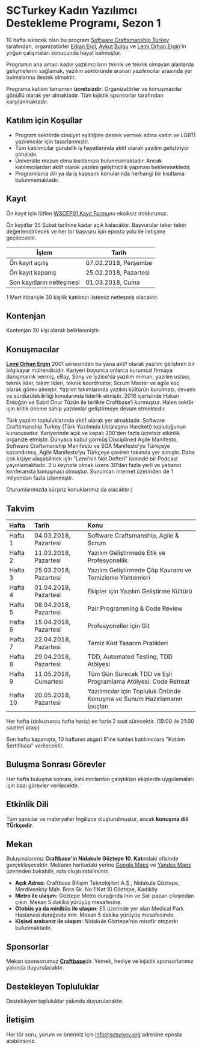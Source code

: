 # SCTurkey Kadın Yazılımcı Destekleme Programı, Sezon 1

10 hafta sürecek olan bu program [Software Craftsmanship Turkey](https://www.meetup.com/Software-Craftsmanship-Turkey/) tarafından, organizatörler [Erkan Erol](https://www.linkedin.com/in/erkanerol/), [Aykut Bulgu](https://www.linkedin.com/in/mabulgu/) ve [Lemi Orhan Ergin](https://www.linkedin.com/in/lemiorhan/)'in yoğun çalışmaları sonucunda hayat bulmuştur. 

Programın ana amacı kadın yazılımcıların teknik ve teknik olmayan alanlarda gelişmelerini sağlamak, yazılım sektöründe aranan yazılımcılar arasında yer bulmalarına destek olmaktır. 

Programa katılım tamamen **ücretsizdir**. Organizatörler ve konuşmacılar gönüllü olarak yer almaktadır. Tüm lojistik sponsorlar tarafından karşılanmaktadır. 

## Katılım için Koşullar

* Program sektörde cinsiyet eşitliğine destek vermek adına kadın ve LGBTİ yazılımcılar için tasarlanmıştır.
* Tüm katılımcılar gündelik iş hayatlarında aktif olarak yazılım geliştiriyor olmalıdır.
* Üniversite mezun olma kısıtlaması bulunmamaktadır. Ancak katılımcılardan aktif olarak yazılım geliştiricilik yapması beklenmektedir.
* Programlama dili ya da iş kapsamı konularında herhangi bir kısıtlama bulunmamaktadır.

## Kayıt

Ön kayıt için lütfen [WSCEP01 Kayıt Formu](http://google.com)nu eksiksiz doldurunuz. 

Ön kayıtlar 25 Şubat tarihine kadar açık kalacaktır. Başvurular teker teker değerlendirilecek ve her bir başvuru için eposta yolu ile iletişime geçilecektir. 

| İşlem | Tarih |
| --- | --- |
| Ön kayıt açılış | 07.02.2018, Perşembe | 
| Ön kayıt kapanış | 25.02.2018, Pazartesi | 
| Son kayıtların netleşmesi | 01.03.2018, Cuma |

1 Mart itibariyle 30 kişilik katılımcı listemiz netleşmiş olacaktır.

## Kontenjan

Kontenjan 30 kişi olarak belirlenmiştir.

## Konuşmacılar

[**Lemi Orhan Ergin**](https://www.linkedin.com/in/lemiorhan) 2001 senesinden bu yana aktif olarak yazılım geliştiren bir bilgisayar mühendisidir. Kariyeri boyunca onlarca kurumsal firmaya danışmanlık vermiş, eBay, Sony ve iyzico'da yazılım mimarı, yazılım ustası, teknik lider, takım lideri, teknik koordinator, Scrum Master ve agile koç olarak görev almıştır. Yazılım takımlarında yazılım kültürün kurulması, devamı ve sürdürülebilirliği konularında liderlik etmiştir. 2018 içerisinde Hakan Erdoğan ve Sabri Onur Tüzün ile birlikte Craftbase’i kurmuştur. Halen sektör için kritik öneme sahip yazılımlar geliştirmeye devam etmektedir.

Türk yazılım topluluklarında aktif olarak yer almaktadır. Software Craftsmanship Turkey (Türk Yazılımda Ustalaşma Hareketi) topluluğunun kurucusudur. Kariyerinde açık ve kapalı 200'den fazla ücretsiz etkinlik organize etmiştir. Dünyaca kabul görmüş Disciplined Agile Manifesto, Software Craftsmanship Manifesto ve SOA Manifesto'yu Türkçeye kazandırmış, Agile Manifesto’yu Türkçeye çeviren takımda yer almıştır. Daha çok kişiye ulaşabilmek için "Lemi’nin Not Defteri” isminde bir Podcast yayınlamaktadır. 3'ü keynote olmak üzere 30’dan fazla yerli ve yabancı konferansta konuşmacı olmuştur. Sunumları internet üzerinden de 1 milyondan fazla izlenmiştir.

Oturumlarımızda sürpriz konuklarımız da olacaktır:)

## Takvim

| Hafta | Tarih | Konu |
|:--- |:--- |:--- |
| Hafta 1  | 04.03.2018, Pazartesi | Software Craftsmanship, Agile & Scrum |
| Hafta 2  | 11.03.2018, Pazartesi | Yazılım Geliştirmede Etik ve Profesyonellik |
| Hafta 3  | 25.03.2018, Pazartesi | Yazılım Geliştirmede Çöp Kavramı ve Temizleme Yöntemleri |
| Hafta 4  | 01.04.2018, Pazartesi | Ekipler için Yazılım Geliştirme Kültürü |
| Hafta 5  | 08.04.2018, Pazartesi | Pair Programming & Code Review |
| Hafta 6  | 15.04.2018, Pazartesi | Profesyoneller için Git  |
| Hafta 7  | 22.04.2018, Pazartesi | Temiz Kod Tasarım Pratikleri |
| Hafta 8  | 29.04.2018, Pazartesi | TDD, Automated Testing, TDD Atölyesi |
| Hafta 9  | 11.05.2018, Cumartesi | Tüm Gün Sürecek TDD ve Eşli Programlama Atölyesi: Code Retreat |
| Hafta 10 | 20.05.2018, Pazartesi | Yazılımcılar için Topluluk Önünde Konuşma ve Sunum Hazırlamanın İpuçları |

Her hafta (dokuzuncu hafta hariç) en fazla 2 saat sürecektir. (19:00 ile 21:00 saatleri arası)

Son hafta kapanışta, 10 haftanın asgari 8'ine katılan katılımcılara "Katılım Sertifikası" verilecektir.

## Buluşma Sonrası Görevler 

Her hafta buluşma sonrası, katılımcılardan çalıştıkları ekiplerde uygulamaları için bazı görevler verilecektir. 

## Etkinlik Dili

Tüm yansılar ve materyaller İngilizce oluşturulmuştur, ancak **konuşma dili TÜrkçedir**.

## Mekan

Buluşmalarımız **Craftbase'in Nidakule Göztepe 10. Kat**ındaki ofisinde gerçekleşecektir. Mekanın haritadaki yerine [Google Maps](https://goo.gl/maps/cfUZaPFvw7L2) ve [Yandex Maps](https://yandex.com.tr/maps/-/CBR3iUcs0B) üzerinden bakabilir, rota oluşturabilirsiniz.

* **Açık Adres:** Craftbase Bilişim Teknolojileri A.Ş., Nidakule Göztepe, Merdivenköy Mah. Bora Sk. No:1 Kat:10 Göztepe, Kadıköy.
* **Metro ile ulaşım:** Göztepe Metro durağında inin ve Salı pazarı çıkışından çıkın. Mekan 5 dakika yürüyüş mesafesine.
* **Otobüs ya da minibüs ile ulaşım:** E5 üzerinde yer alan Medical Park Hastanesi durağında inin. Mekan 5 dakika yürüyüş mesafesinde. 
* **Kişisel arabanız ile ulaşım:** Nidakule Göztepe'nin misafir otoparkı bulunmaktadır.

## Sponsorlar

Mekan sponsorumuz [**Craftbase**](https://craftbase.io)dir.
Yemek, hediye ve lojistik sponsorlarımız yakında duyurulacaktır.

## Destekleyen Topluluklar

Destekleyen topluluklar yakında duyurulacaktır.

## İletişim

Her tür soru, yorum ve öneriniz için [info@scturkey.org](mailto:info@scturkey.org) adresine eposta atabilirsiniz.
